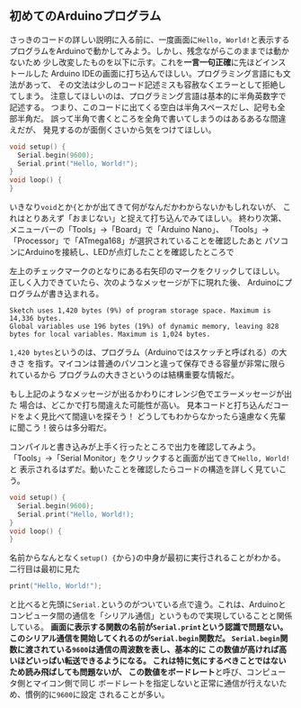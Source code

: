 ## 初めてのArduinoプログラム

さっきのコードの詳しい説明に入る前に、一度画面に`Hello, World!`と表示する
プログラムをArduinoで動かしてみよう。しかし、残念ながらこのままでは動かないため
少し改変したものを以下に示す。これを**一言一句正確**に先ほどインストールした
Arduino IDEの画面に打ち込んでほしい。プログラミング言語にも文法があって、
その文法は少しのコード記述ミスも容赦なくエラーとして拒絶してしまう。
注意してほしいのは、プログラミング言語は基本的に半角英数字で記述する。
つまり、このコードに出てくる空白は半角スペースだし、記号も全部半角だ。
誤って半角で書くところを全角で書いてしまうのはあるあるな間違えだが、
発見するのが面倒くさいから気をつけてほしい。

```cpp
void setup() {
  Serial.begin(9600);
  Serial.print("Hello, World!");
}
void loop() {
}
```

いきなり`void`とか`{`とかが出てきて何がなんだかわからないかもしれないが、
これはとりあえず「おまじない」と捉えて打ち込んでみてほしい。
終わり次第、メニューバーの「Tools」→「Board」で「Arduino Nano」、
「Tools」→「Processor」で「ATmega168」が選択されていることを確認したあと
パソコンにArduinoを接続し、LEDが点灯したことを確認したところで
<!-- TODO: check color of Arduino LED -->
左上のチェックマークのとなりにある右矢印のマークをクリックしてほしい。
正しく入力できていたら、次のようなメッセージが下に現れた後、
Arduinoにプログラムが書き込まれる。

```
Sketch uses 1,420 bytes (9%) of program storage space. Maximum is 14,336 bytes.
Global variables use 196 bytes (19%) of dynamic memory, leaving 828 bytes for local variables. Maximum is 1,024 bytes.
```

`1,420 bytes`というのは、プログラム（Arduinoではスケッチと呼ばれる）の大きさ
を指す。マイコンは普通のパソコンと違って保存できる容量が非常に限られているから
プログラムの大きさというのは結構重要な情報だ。

もし上記のようなメッセージが出るかわりにオレンジ色でエラーメッセージが出た
場合は、どこかで打ち間違えた可能性が高い。
見本コードと打ち込んだコードをよく見比べて間違いを探そう！
どうしてもわからなかったら遠慮なく先輩に聞こう！彼らは多分暇だ。

コンパイルと書き込みが上手く行ったところで出力を確認してみよう。
「Tools」→「Serial Monitor」をクリックすると画面が出てきて`Hello, World!`と
表示されるはずだ。動いたことを確認したらコードの構造を詳しく見ていこう。

```cpp
void setup() {
  Serial.begin(9600);
  Serial.print("Hello, World!);
}
void loop() {
}
```

名前からなんとなく`setup() {`から`}`の中身が最初に実行されることがわかる。
二行目は最初に見た

```cpp
print("Hello, World!");
```

と比べると先頭に`Serial.`というのがついている点で違う。これは、Arduinoと
コンピュータ間の通信を「シリアル通信」というもので実現していることと関係している。
**画面に表示する関数の名前が`Serial.print`**という認識で問題ない。
このシリアル通信を開始してくれるのが`Serial.begin`関数だ。
`Serial.begin`関数に渡されている`9600`は通信の周波数を表し、基本的に
この数値が高ければ高いほどいっぱい転送できるようになる。
これは特に気にするべきことではないため読み飛ばしても問題ないが、
この数値を**ボードレート**と呼び、コンピュータ側とマイコン側で同じ
ボードレートを指定しないと正常に通信が行えないため、慣例的に`9600`に設定
されることが多い。

